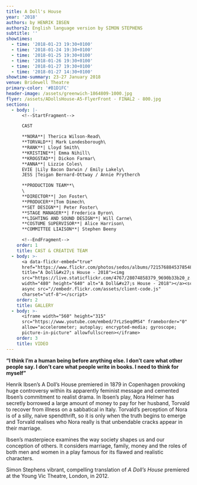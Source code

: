 ```yaml
---
title: A Doll's House
year: '2018'
authors: by HENRIK IBSEN
authors2: English language version by SIMON STEPHENS
subtitle: ''
showtimes:
  - time: '2018-01-23 19:30+0100'
  - time: '2018-01-24 19:30+0100'
  - time: '2018-01-25 19:30+0100'
  - time: '2018-01-26 19:30+0100'
  - time: '2018-01-27 19:30+0100'
  - time: '2018-01-27 14:30+0100'
showtime-summary: 23-27 January 2018
venue: Bridewell Theatre
primary-color: '#B1D1FC'
header-image: /assets/greenwich-1864809-1000.jpg
flyer: /assets/ADollsHouse-A5-FlyerFront - FINAL2 - 800.jpg
sections:
  - body: |-
      <!--StartFragment-->

      CAST

      **NORA**| Therica Wilson-Read\
      **TORVALD**| Mark Londesborough\
      **RANK**| Lloyd Smith\
      **KRISTINE**| Emma Nihill\
      **KROGSTAD**| Dickon Farmar\
      **ANNA**| Lizzie Coles\
      EVIE |Lily Bacon Darwin / Emily Lakely\
      JESS |Teigan Bernard-Ottway / Annie Prytherch

      **PRODUCTION TEAM**\
      \
      **DIRECTOR**| Jon Foster\
      **PRODUCER**|Tom Dimech\
      **SET DESIGN**| Peter Foster\
      **STAGE MANAGER**| Frederica Byron\
      **LIGHTING AND SOUND DESIGN**| Will Carne\
      **COSTUME SUPERVISOR**| Alice Harrison\
      **COMMITTEE LIAISON**| Stephen Beeny

      <!--EndFragment-->
    order: 1
    title: CAST & CREATIVE TEAM
  - body: >-
      <a data-flickr-embed="true"
      href="https://www.flickr.com/photos/sedos/albums/72157688453785482"
      title="A Doll&#x27;s House - 2018"><img
      src="https://live.staticflickr.com/4767/28074858379_9690b33b20_z.jpg"
      width="480" height="640" alt="A Doll&#x27;s House - 2018"></a><script
      async src="//embedr.flickr.com/assets/client-code.js"
      charset="utf-8"></script>
    order: 2
    title: GALLERY
  - body: >-
      <iframe width="560" height="315"
      src="https://www.youtube.com/embed/7rLzSeqdMS4" frameborder="0"
      allow="accelerometer; autoplay; encrypted-media; gyroscope;
      picture-in-picture" allowfullscreen></iframe>
    order: 3
    title: VIDEO
---
```

**“I think I’m a human being before anything else. I don’t care what other people say. I don’t care what people write in books. I need to think for myself”**

Henrik Ibsen’s A Doll’s House premiered in 1879 in Copenhagen provoking huge controversy within its apparently feminist message and cemented Ibsen’s commitment to realist drama. In Ibsen’s play, Nora Helmer has secretly borrowed a large amount of money to pay for her husband, Torvald to recover from illness on a sabbatical in Italy. Torvald’s perception of Nora is of a silly, naive spendthrift, so it is only when the truth begins to emerge and Torvald realises who Nora really is that unbendable cracks appear in their marriage.

Ibsen’s masterpiece examines the way society shapes us and our conception of others. It considers marriage, family, money and the roles of both men and women in a play famous for its flawed and realistic characters.

Simon Stephens vibrant, compelling translation of *A Doll’s House* premiered at the Young Vic Theatre, London, in 2012.
